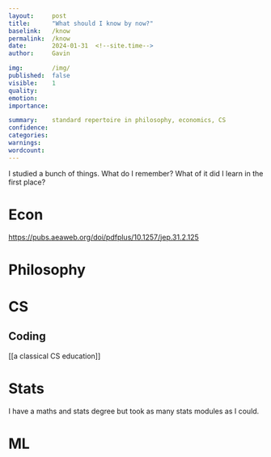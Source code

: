 ```yaml
---
layout:     post
title:      "What should I know by now?"
baselink:   /know
permalink:  /know
date:       2024-01-31  <!--site.time-->
author:     Gavin

img:        /img/
published:  false
visible:    1
quality:    
emotion:    
importance: 

summary:    standard repertoire in philosophy, economics, CS
confidence: 
categories: 
warnings:   
wordcount:      
---
```


I studied a bunch of things. What do I remember? What of it did I learn in the first place?


# Econ

https://pubs.aeaweb.org/doi/pdfplus/10.1257/jep.31.2.125

# Philosophy


# CS

## Coding

[[a classical CS education]]

# Stats

I have a maths and stats degree but took as many stats modules as I could.



# ML